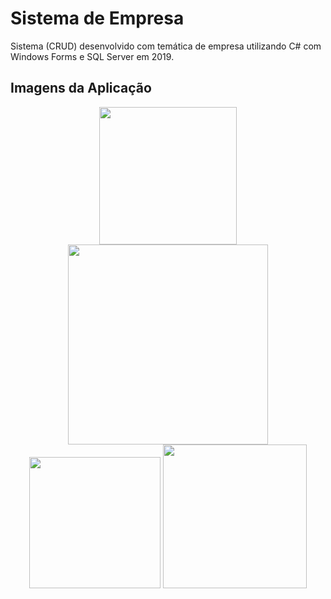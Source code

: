 # Sistema de Empresa

Sistema (CRUD) desenvolvido com temática de empresa utilizando C# com Windows Forms e SQL Server em 2019.

## Imagens da Aplicação

<p align="middle">
  <img src="https://user-images.githubusercontent.com/38816154/209902349-80903127-88c8-45c8-b061-c057686e6d66.jpg" width="220">
  <img src="https://user-images.githubusercontent.com/38816154/209902353-5b4e4c99-4e4e-4ec1-8023-662e75a0790f.jpg" width="320">
  <img src="https://user-images.githubusercontent.com/38816154/209902355-0587fc6c-124c-410d-bdd7-2a1cbc3098bf.jpg" width="210">
  <img src="https://user-images.githubusercontent.com/38816154/209902356-b46047cf-60e9-413e-8fe8-5cd7747d52e6.jpg" width="230">
</p>

